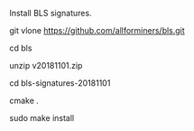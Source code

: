 Install BLS signatures.

git vlone https://github.com/allforminers/bls.git

cd bls

unzip v20181101.zip

cd bls-signatures-20181101

cmake .

sudo make install

